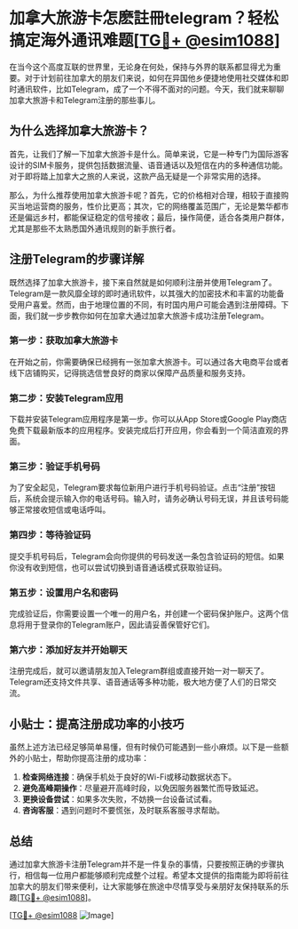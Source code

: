 # 加拿大旅游卡怎麽註冊telegram？轻松搞定海外通讯难题[[TG💪+ @esim1088](https://t.me/s/esim1088)]

在当今这个高度互联的世界里，无论身在何处，保持与外界的联系都显得尤为重要。对于计划前往加拿大的朋友们来说，如何在异国他乡便捷地使用社交媒体和即时通讯软件，比如Telegram，成了一个不得不面对的问题。今天，我们就来聊聊加拿大旅游卡和Telegram注册的那些事儿。

## 为什么选择加拿大旅游卡？

首先，让我们了解一下加拿大旅游卡是什么。简单来说，它是一种专门为国际游客设计的SIM卡服务，提供包括数据流量、语音通话以及短信在内的多种通信功能。对于即将踏上加拿大之旅的人来说，这款产品无疑是一个非常实用的选择。

那么，为什么推荐使用加拿大旅游卡呢？首先，它的价格相对合理，相较于直接购买当地运营商的服务，性价比更高；其次，它的网络覆盖范围广，无论是繁华都市还是偏远乡村，都能保证稳定的信号接收；最后，操作简便，适合各类用户群体，尤其是那些不太熟悉国外通讯规则的新手旅行者。

## 注册Telegram的步骤详解

既然选择了加拿大旅游卡，接下来自然就是如何顺利注册并使用Telegram了。Telegram是一款风靡全球的即时通讯软件，以其强大的加密技术和丰富的功能备受用户喜爱。然而，由于地理位置的不同，有时国内用户可能会遇到注册障碍。下面，我们就一步步教你如何在加拿大通过加拿大旅游卡成功注册Telegram。

### 第一步：获取加拿大旅游卡

在开始之前，你需要确保已经拥有一张加拿大旅游卡。可以通过各大电商平台或者线下店铺购买，记得挑选信誉良好的商家以保障产品质量和服务支持。

### 第二步：安装Telegram应用

下载并安装Telegram应用程序是第一步。你可以从App Store或Google Play商店免费下载最新版本的应用程序。安装完成后打开应用，你会看到一个简洁直观的界面。

### 第三步：验证手机号码

为了安全起见，Telegram要求每位新用户进行手机号码验证。点击“注册”按钮后，系统会提示输入你的电话号码。输入时，请务必确认号码无误，并且该号码能够正常接收短信或电话呼叫。

### 第四步：等待验证码

提交手机号码后，Telegram会向你提供的号码发送一条包含验证码的短信。如果你没有收到短信，也可以尝试切换到语音通话模式获取验证码。

### 第五步：设置用户名和密码

完成验证后，你需要设置一个唯一的用户名，并创建一个密码保护账户。这两个信息将用于登录你的Telegram账户，因此请妥善保管好它们。

### 第六步：添加好友并开始聊天

注册完成后，就可以邀请朋友加入Telegram群组或直接开始一对一聊天了。Telegram还支持文件共享、语音通话等多种功能，极大地方便了人们的日常交流。

## 小贴士：提高注册成功率的小技巧

虽然上述方法已经足够简单易懂，但有时候仍可能遇到一些小麻烦。以下是一些额外的小贴士，帮助你提高注册的成功率：

1. **检查网络连接**：确保手机处于良好的Wi-Fi或移动数据状态下。
2. **避免高峰期操作**：尽量避开高峰时段，以免因服务器繁忙而导致延迟。
3. **更换设备尝试**：如果多次失败，不妨换一台设备试试看。
4. **咨询客服**：遇到问题时不要慌张，及时联系客服寻求帮助。

## 总结

通过加拿大旅游卡注册Telegram并不是一件复杂的事情，只要按照正确的步骤执行，相信每一位用户都能够顺利完成整个过程。希望本文提供的指南能为即将前往加拿大的朋友们带来便利，让大家能够在旅途中尽情享受与亲朋好友保持联系的乐趣[[TG💪+ @esim1088](https://t.me/s/esim1088)]。

[[TG💪+ @esim1088](https://t.me/s/esim1088) ![Image](https://i.postimg.cc/4NQfJmqS/Snipaste-2025-05-13-00-14-12.png)]